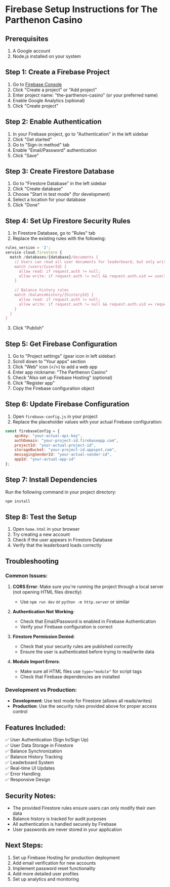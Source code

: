 # Firebase Setup Instructions for The Parthenon Casino

## Prerequisites
1. A Google account
2. Node.js installed on your system

## Step 1: Create a Firebase Project

1. Go to [Firebase Console](https://console.firebase.google.com/)
2. Click "Create a project" or "Add project"
3. Enter project name: "the-parthenon-casino" (or your preferred name)
4. Enable Google Analytics (optional)
5. Click "Create project"

## Step 2: Enable Authentication

1. In your Firebase project, go to "Authentication" in the left sidebar
2. Click "Get started"
3. Go to "Sign-in method" tab
4. Enable "Email/Password" authentication
5. Click "Save"

## Step 3: Create Firestore Database

1. Go to "Firestore Database" in the left sidebar
2. Click "Create database"
3. Choose "Start in test mode" (for development)
4. Select a location for your database
5. Click "Done"

## Step 4: Set Up Firestore Security Rules

1. In Firestore Database, go to "Rules" tab
2. Replace the existing rules with the following:

```javascript
rules_version = '2';
service cloud.firestore {
  match /databases/{database}/documents {
    // Users can read all user documents for leaderboard, but only write their own
    match /users/{userId} {
      allow read: if request.auth != null;
      allow write: if request.auth != null && request.auth.uid == userId;
    }
    
    // Balance history rules
    match /balanceHistory/{historyId} {
      allow read: if request.auth != null;
      allow write: if request.auth != null && request.auth.uid == request.resource.data.userId;
    }
  }
}
```

3. Click "Publish"

## Step 5: Get Firebase Configuration

1. Go to "Project settings" (gear icon in left sidebar)
2. Scroll down to "Your apps" section
3. Click "Web" icon (</>) to add a web app
4. Enter app nickname: "The Parthenon Casino"
5. Check "Also set up Firebase Hosting" (optional)
6. Click "Register app"
7. Copy the Firebase configuration object

## Step 6: Update Firebase Configuration

1. Open `firebase-config.js` in your project
2. Replace the placeholder values with your actual Firebase configuration:

```javascript
const firebaseConfig = {
    apiKey: "your-actual-api-key",
    authDomain: "your-project-id.firebaseapp.com",
    projectId: "your-actual-project-id",
    storageBucket: "your-project-id.appspot.com",
    messagingSenderId: "your-actual-sender-id",
    appId: "your-actual-app-id"
};
```

## Step 7: Install Dependencies

Run the following command in your project directory:

```bash
npm install
```

## Step 8: Test the Setup

1. Open `home.html` in your browser
2. Try creating a new account
3. Check if the user appears in Firestore Database
4. Verify that the leaderboard loads correctly

## Troubleshooting

### Common Issues:

1. **CORS Error**: Make sure you're running the project through a local server (not opening HTML files directly)
   - Use `npm run dev` or `python -m http.server` or similar

2. **Authentication Not Working**: 
   - Check that Email/Password is enabled in Firebase Authentication
   - Verify your Firebase configuration is correct

3. **Firestore Permission Denied**:
   - Check that your security rules are published correctly
   - Ensure the user is authenticated before trying to read/write data

4. **Module Import Errors**:
   - Make sure all HTML files use `type="module"` for script tags
   - Check that Firebase dependencies are installed

### Development vs Production:

- **Development**: Use test mode for Firestore (allows all reads/writes)
- **Production**: Use the security rules provided above for proper access control

## Features Included:

✅ User Authentication (Sign In/Sign Up)  
✅ User Data Storage in Firestore  
✅ Balance Synchronization  
✅ Balance History Tracking  
✅ Leaderboard System  
✅ Real-time UI Updates  
✅ Error Handling  
✅ Responsive Design  

## Security Notes:

- The provided Firestore rules ensure users can only modify their own data
- Balance history is tracked for audit purposes
- All authentication is handled securely by Firebase
- User passwords are never stored in your application

## Next Steps:

1. Set up Firebase Hosting for production deployment
2. Add email verification for new accounts
3. Implement password reset functionality
4. Add more detailed user profiles
5. Set up analytics and monitoring

